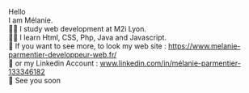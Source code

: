 Hello  
I am Mélanie.  
👩‍🏫 I study web development at M2i Lyon.  
👩‍💻 I learn Html, CSS, Php, Java and Javascript.  
🔗 If you want to see more, to look my web site : https://www.melanie-parmentier-developpeur-web.fr/   
📶 or my Linkedin Account : www.linkedin.com/in/mélanie-parmentier-133346182  
👋 See you soon
